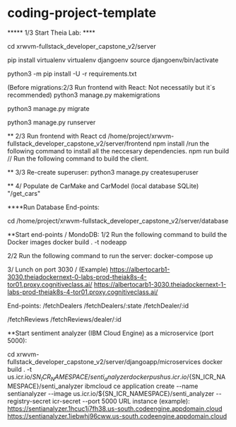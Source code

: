 # coding-project-template

***** 1/3 Start Theia Lab: ****

cd xrwvm-fullstack_developer_capstone_v2/server

pip install virtualenv
virtualenv djangoenv
source djangoenv/bin/activate

python3 -m pip install -U -r requirements.txt


(Before migrations:2/3 Run frontend with React: Not necessatily but it´s recommended)
python3 manage.py makemigrations

python3 manage.py migrate

python3 manage.py runserver



** 2/3 Run frontend with React
cd /home/project/xrwvm-fullstack_developer_capstone_v2/server/frontend
npm install  /run the following command to install all the neccesary dependencies.
npm run build    // Run the following command to build the client.

** 3/3 Re-create superuser:
python3 manage.py createsuperuser

** 4/ Populate de CarMake and CarModel (local database SQLite) 
"/get_cars"


****Run Database End-points:

cd /home/project/xrwvm-fullstack_developer_capstone_v2/server/database

**Start end-points / MondoDB:
1/2
Run the following command to build the Docker images
docker build . -t nodeapp

2/2 Run the following command to run the server:
docker-compose up

3/ Lunch on port 3030 / (Example)
https://albertocarb1-3030.theiadockernext-0-labs-prod-theiak8s-4-tor01.proxy.cognitiveclass.ai/
https://albertocarb1-3030.theiadockernext-1-labs-prod-theiak8s-4-tor01.proxy.cognitiveclass.ai/

End-points:
/fetchDealers
/fetchDealers/:state
/fetchDealer/:id

/fetchReviews
/fetchReviews/dealer/:id

**Start sentiment analyzer (IBM Cloud Engine) as a microservice (port 5000):

cd xrwvm-fullstack_developer_capstone_v2/server/djangoapp/microservices
docker build . -t us.icr.io/${SN_ICR_NAMESPACE}/senti_analyzer
docker push us.icr.io/${SN_ICR_NAMESPACE}/senti_analyzer
ibmcloud ce application create --name sentianalyzer --image us.icr.io/${SN_ICR_NAMESPACE}/senti_analyzer --registry-secret icr-secret --port 5000
URL instance (example):
https://sentianalyzer.1hcuc1j7fh38.us-south.codeengine.appdomain.cloud
https://sentianalyzer.1iebwhj96cww.us-south.codeengine.appdomain.cloud